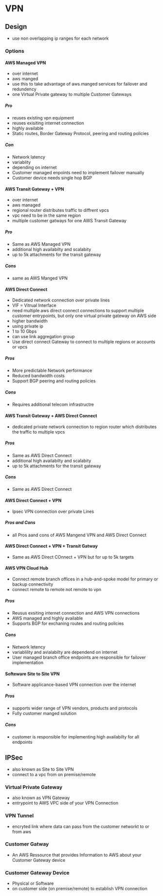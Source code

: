 # VPN
## Design
- use non overlapping ip ranges for each network

### Options

#### AWS Managed VPN
- over internet
- aws manged
- use this to take advantage of aws manged services for failover and redundency
- one Virtual Private gateway to multiple Customer Gateways

##### Pro
- reuses existing vpn equipment
- reuses exisiting internet connection
- highly available
- Static routes, Border Gateway Protocol, peering and routing policies
##### Con
- Network latency
- variablity
- depending on internet
- Customer managed enpoints need to implement failover manually
- Customer device needs single hop BGP
#### AWS Transit Gateway + VPN
- over internet
- aws managed
- regional router distributes traffic to diffrent vpcs
- vpc need to be in the same region
- multiple customer gatways for one AWS Transit Gateway
##### Pro
- Same as AWS Managed VPN
- additional high availabilty and scalabity 
- up to 5k attachments for the transit gateway
##### Cons
- same as AWS Manged VPN
#### AWS Direct Connect
- Dedicated network connection over private lines
- VIF = Vitrual Interface
- need multiple aws direct connect connections to support multiple customer entrypoints, but only one virtual private gateway on AWS side
- higher bandwidth
- using private ip
- 1 to 10 Gbps
- can use link aggregation group
- Use direct connect Gateway to connect to multiple regions or accounts or vpcs

##### Pros
- More predictable Network performance
- Reduced bandwidth costs
- Support BGP peering and routing policies
##### Cons
- Requires additional telecom infrastructre
#### AWS Transit Gateway + AWS Direct Connect
- dedicated private network connection to region router which distributes the traffic to multiple vpcs
##### Pros
- Same as AWS Direct Connect
- additional high availabilty and scalabity 
- up to 5k attachments for the transit gateway
##### Cons
- Same as AWS Direct Connect
#### AWS Direct Connect + VPN
- Ipsec VPN connection over private Lines
##### Pros and Cons
- all Pros aand cons of AWS Mangend VPN and AWS Direct Connect
#### AWS Direct Connect + VPN + Transit Gatway
- Same as AWS Direct COnnect + VPN but for up to 5k targets
#### AWS VPN Cloud Hub
- Connect remote branch offices in a hub-and-spoke model for primary or backup connectivity
- connect remote to remote not remote to vpn
##### Pros
- Reusus exsiting internet connection and AWS VPN connections
- AWS managed and highly available
- Supports BGP for exchaning routes and routing policies
##### Cons 
- Network letency
- variablility and avialabilty are dependend on internet
- User managed branch office endpoints are responsible for failover implementation
#### Softeware Site to Site VPN
- Software applicance-based VPN connection over the internet
##### Pros
- supports wider range of VPN vendors, products and protocols
- Fully customer manged solution
##### Cons
- customer is responsible for implementing high availabilty for all endpoints

## IPSec
- also known as Site to Site VPN
- connect to a vpc from on premise/remote
### Virtual Private Gateway
-  also known as VPN Gateway
- entrypoint to AWS VPC side of your VPN Connection
### VPN Tunnel
- encryted link where data can pass from the customer networkt to or from aws
### Customer Gatway
- An AWS Ressource that provides Information to AWS about your Customer Gateway device
### Customer Gateway Device
- Physical or Software
- on customer side (on premise/remote) to establish VPN connection
